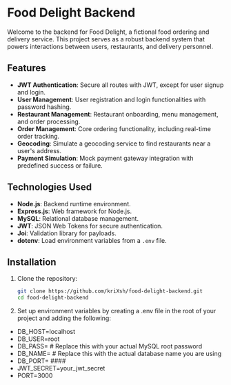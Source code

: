 # Food Delight Backend

Welcome to the backend for Food Delight, a fictional food ordering and delivery service. This project serves as a robust backend system that powers interactions between users, restaurants, and delivery personnel.    

## Features  

- **JWT Authentication**: Secure all routes with JWT, except for user signup and login.
- **User Management**: User registration and login functionalities with password hashing.
- **Restaurant Management**: Restaurant onboarding, menu management, and order processing.
- **Order Management**: Core ordering functionality, including real-time order tracking.
- **Geocoding**: Simulate a geocoding service to find restaurants near a user's address.
- **Payment Simulation**: Mock payment gateway integration with predefined success or failure.

## Technologies Used

- **Node.js**: Backend runtime environment.
- **Express.js**: Web framework for Node.js.
- **MySQL**: Relational database management.
- **JWT**: JSON Web Tokens for secure authentication.
- **Joi**: Validation library for payloads.
- **dotenv**: Load environment variables from a `.env` file.

## Installation

1. Clone the repository:
   ```bash
   git clone https://github.com/kriXsh/food-delight-backend.git
   cd food-delight-backend
2. Set up environment variables by creating a .env file in the root of your project and adding the following:
- DB_HOST=localhost
- DB_USER=root
- DB_PASS= # Replace this with your actual MySQL root password
- DB_NAME= # Replace this with the actual database name you are using
- DB_PORT= ####
- JWT_SECRET=your_jwt_secret
- PORT=3000
